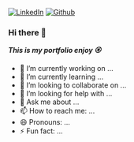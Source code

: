 [![LinkedIn][linkedin-shield]][linkedin-url]
[![Github][github-shield]][github-url]


### Hi there 👋

***This is my portfolio enjoy 🏵️***

- 🔭 I’m currently working on ...
- 🌱 I’m currently learning ...
- 👯 I’m looking to collaborate on ...
- 🤔 I’m looking for help with ...
- 💬 Ask me about ...
- 📫 How to reach me: ...
- 😄 Pronouns: ...
- ⚡ Fun fact: ...


[linkedin-shield]: https://img.shields.io/badge/-LinkedIn-black.svg?style=for-the-badge&logo=linkedin&colorB=255
[linkedin-url]: https://linkedin.com/in/rubenjimenezavila

[github-shield]: https://img.shields.io/twitter/url?style=for-the-badge&logo=github&colorB=555
[github-url]: https://github.com/Ruben-Jim
